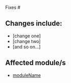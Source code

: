 Fixes #

## Changes include:
- [change one]
- [change two]
- [and so on…]

## Affected module/s
- [moduleName](https://github.com/WestpacCXTeam/GUI-moduleName)